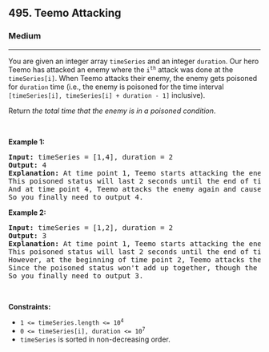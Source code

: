 <h2>495. Teemo Attacking</h2><h3>Medium</h3><hr><div><p>You are given an integer array <code>timeSeries</code> and an integer <code>duration</code>. Our hero Teemo has attacked an enemy where the <code>i<sup>th</sup></code> attack was done at the <code>timeSeries[i]</code>. When Teemo attacks their enemy, the enemy gets poisoned for <code>duration</code> time (i.e., the enemy is poisoned for the time interval <code>[timeSeries[i], timeSeries[i] + duration - 1]</code> inclusive).</p>

<p>Return <em>the total time that the enemy is in a poisoned condition</em>.</p>

<p>&nbsp;</p>
<p><strong>Example 1:</strong></p>

<pre><strong>Input:</strong> timeSeries = [1,4], duration = 2
<strong>Output:</strong> 4
<strong>Explanation:</strong> At time point 1, Teemo starts attacking the enemy and makes them be poisoned immediately. 
This poisoned status will last 2 seconds until the end of time point 2. 
And at time point 4, Teemo attacks the enemy again and causes them to be in poisoned status for another 2 seconds. 
So you finally need to output 4.
</pre>

<p><strong>Example 2:</strong></p>

<pre><strong>Input:</strong> timeSeries = [1,2], duration = 2
<strong>Output:</strong> 3
<strong>Explanation:</strong> At time point 1, Teemo starts attacking the enemy and makes them be poisoned. 
This poisoned status will last 2 seconds until the end of time point 2. 
However, at the beginning of time point 2, Teemo attacks the enemy again who is already in poisoned status. 
Since the poisoned status won't add up together, though the second poisoning attack will still work at time point 2, it will stop at the end of time point 3. 
So you finally need to output 3.
</pre>

<p>&nbsp;</p>
<p><strong>Constraints:</strong></p>

<ul>
	<li><code>1 &lt;= timeSeries.length &lt;= 10<sup>4</sup></code></li>
	<li><code>0 &lt;= timeSeries[i], duration &lt;= 10<sup>7</sup></code></li>
	<li><code>timeSeries</code> is sorted in non-decreasing order.</li>
</ul>
</div>